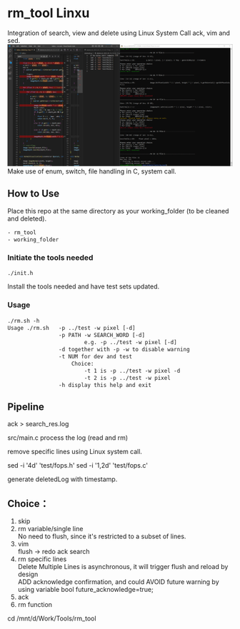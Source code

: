 # rm_tool Linxu
Integration of search, view and delete using Linux System Call ack, vim and sed.
![del_single](./del_single.png)
Make use of enum, switch, file handling in C, system call.
## How to Use
Place this repo at the same directory as your working_folder (to be cleaned and deleted).
```
- rm_tool
- working_folder
```
### Initiate the tools needed
```
./init.h
```
Install the tools needed and have test sets updated.
### Usage
```
./rm.sh -h
Usage ./rm.sh   -p ../test -w pixel [-d] 
                -p PATH -w SEARCH_WORD [-d] 
                        e.g. -p ../test -w pixel [-d] 
                -d together with -p -w to disable warning 
                -t NUM for dev and test 
                    Choice: 
                        -t 1 is -p ../test -w pixel -d 
                        -t 2 is -p ../test -w pixel  
                -h display this help and exit 
```
## Pipeline
ack > search_res.log

src/main.c process the log (read and rm)

remove specific lines using Linux system call.

sed -i '4d' 'test/fops.h'
sed -i '1,2d' 'test/fops.c'

generate deletedLog with timestamp.

## Choice：
1. skip
2. rm variable/single line <br/>
    No need to flush, since it's restricted to a subset of lines.
3. vim  <br/>
    flush -> redo ack search
4. rm specific lines  <br/>
    Delete Multiple Lines is asynchronous, it will trigger flush and reload by design <br/>
    ADD acknowledge confirmation, and could AVOID future warning by using variable  bool future_acknowledge=true; <br/>
5. ack
6. rm function

cd /mnt/d/Work/Tools/rm_tool